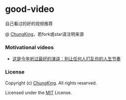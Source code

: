 # good-video
自己看过的好的视频推荐


@ [ChungKing](https://github.com/HuangCongQing/good-video)，若fork或star请注明来源



### Motivational videos

* [这是今年听过最好的演讲：别让任何人打乱你的人生节奏](https://www.bilibili.com/video/av23303260/)







### License

Copyright (c) [ChungKing](https://github.com/HuangCongQing/good-video). All rights reserved.

Licensed under the [MIT](./LICENSE) License.
